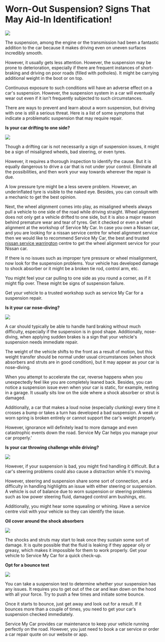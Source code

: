 # Worn-Out Suspension? Signs That May Aid-In Identification!
 
![](https://i.imgur.com/ot7oIl5.png)

The suspension, among the engine or the transmission had been a fantastic addition to the car because it makes driving even on uneven surfaces incredibly smooth.

However, it usually gets less attention. However, the suspension may be prone to deterioration, especially if there are frequent instances of short-braking and driving on poor roads (filled with potholes). It might be carrying additional weight in the boot or on top.

Continuous exposure to such conditions will have an adverse effect on a car's suspension. However, the suspension system in a car will eventually wear out even if it isn't frequently subjected to such circumstances.

There are ways to prevent and learn about a worn suspension, but driving with one is still a serious threat. Here is a list of some symptoms that indicate a problematic suspension that may require repair.

**Is your car drifting to one side?**

![](https://miro.medium.com/v2/resize:fit:828/format:webp/1*K1KtXajZzC1jWvu5kw9NEg.png)

Though a drifting car is not necessarily a sign of suspension issues, it might be a sign of misaligned wheels, bad steering, or even tyres.

However, it requires a thorough inspection to identify the cause. But it is equally dangerous to drive a car that is not under your control. Eliminate all the possibilities, and then work your way towards wherever the repair is due.

A low pressure tyre might be a less severe problem. However, an underinflated tyre is visible to the naked eye. Besides, you can consult with a mechanic to get the best opinion.

Next, the wheel alignment comes into play, as misaligned wheels always pull a vehicle to one side of the road while driving straight. Wheel alignment does not only get a vehicle drifted to one side, but it is also a major reason behind premature wear and tear of tyres. Get it checked or even a wheel alignment at the workshop of Service My Car. In case you own a Nissan car, and you are looking for a nissan service centre for wheel alignment service then we would like to recommend Service My Car, the best and trusted [nissan service warrington](https://servicemycar.com/uk/nissan-service-warrington) centre to get the wheel alignment service for your Nissan car. 

If there is no issues such as improper tyre pressure or wheel misalignment, now look for the suspension problems. Your vehicle has developed damage to shock absorber or it might be a broken tie rod, control arm, etc.

You might feel your car pulling to one side as you round a corner, as if it might flip over. These might be signs of suspension failure.

Get your vehicle to a trusted workshop such as service My Car for a suspension repair.

**Is it your car nose-diving?**

![](https://miro.medium.com/v2/resize:fit:828/format:webp/1*naFF9X1iSnIYeSOXHwNC7w.png)

A car should typically be able to handle hard braking without much difficulty, especially if the suspension is in good shape. Additionally, nose-diving, when applying sudden brakes is a sign that your vehicle's suspension needs immediate repair.

The weight of the vehicle shifts to the front as a result of motion, but this weight transfer should be normal under usual circumstances (when shock absorbers and struts are in good condition), but it may appear as your car is nose-diving.

When you attempt to accelerate the car, reverse happens when you unexpectedly feel like you are completely leaned back. Besides, you can notice a suspension issue even when your car is static, for example, resting in a garage. It usually sits low on the side where a shock absorber or strut is damaged.

Additionally, a car that makes a loud noise (especially clunking) every time it crosses a bump or takes a turn has developed a bad suspension. A weak or worn spring is broken entirely or cannot support the car's weight properly.

However, ignorance will definitely lead to more damage and even catastrophic events down the road. Service My Car helps you manage your car properly.'

**Is your car throwing challenge while driving?**

![](https://miro.medium.com/v2/resize:fit:828/format:webp/1*z4V0fIwXA-9U-sZZwBilpQ.png)
 
However, if your suspension is bad, you might find handling it difficult. But a car's steering problems could also cause a distraction while it's moving.

However, steering and suspension share some sort of connection, and a difficulty in handling highlights an issue with either steering or suspension. A vehicle is out of balance due to worn suspension or steering problems such as low power steering fluid, damaged control arm bushings, etc.

Additionally, you might hear some squealing or whining. Have a service centre visit with your vehicle so they can identify the issue.

**Oil cover around the shock absorbers**

![](https://miro.medium.com/v2/resize:fit:828/format:webp/1*rAgDcwJQ_rIW5bwo8ZiKZw.png)
 
The shocks and struts may start to leak once they sustain some sort of damage. It is quite possible that the fluid is leaking if they appear oily or greasy, which makes it impossible for them to work properly. Get your vehicle to Service My Car for a quick check-up.

**Opt for a bounce test**

![](https://miro.medium.com/v2/resize:fit:828/format:webp/1*DeZZ1AM7UmpfxJTG5TidiQ.png)
 
You can take a suspension test to determine whether your suspension has any issues. It requires you to get out of the car and lean down on the hood with all your force. Try to push a few times and initiate some bounce.

Once it starts to bounce, just get away and look out for a result. If it bounces more than a couple of times, you need to get your car‘s suspension checked immediately.

Service My Car provides car maintenance to keep your vehicle running perfectly on the road. However, you just need to book a car service or order a car repair quote on our website or app.
 
 